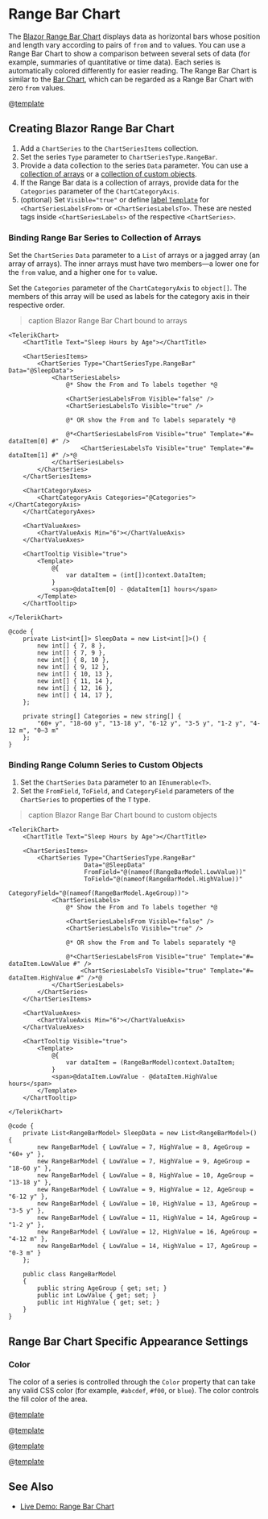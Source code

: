 
# Range Bar Chart

The <a href="https://www.telerik.com/blazor-ui/range-bar-chart" target="_blank">Blazor Range Bar Chart</a> displays data as horizontal bars whose position and length vary according to pairs of `from` and `to` values. You can use a Range Bar Chart to show a comparison between several sets of data (for example, summaries of quantitative or time data). Each series is automatically colored differently for easier reading. The Range Bar Chart is similar to the [Bar Chart](slug:components/chart/types/bar), which can be regarded as a Range Bar Chart with zero `from` values.

@[template](/_contentTemplates/chart/link-to-basics.md#understand-basics-and-databinding-first)

## Creating Blazor Range Bar Chart

1. Add a `ChartSeries` to the `ChartSeriesItems` collection.
2. Set the series `Type` parameter to `ChartSeriesType.RangeBar`.
3. Provide a data collection to the series `Data` parameter. You can use a [collection of arrays](#binding-range-bar-series-to-collection-of-arrays) or a [collection of custom objects](#binding-range-column-series-to-custom-objects).
4. If the Range Bar data is a collection of arrays, provide data for the `Categories` parameter of the `ChartCategoryAxis`.
5. (optional) Set `Visible="true"` or define [label `Template`](slug:components/chart/label-template-format) for `<ChartSeriesLabelsFrom>` or `<ChartSeriesLabelsTo>`. These are nested tags inside `<ChartSeriesLabels>` of the respective `<ChartSeries>`.

### Binding Range Bar Series to Collection of Arrays

Set the `ChartSeries` `Data` parameter to a `List` of arrays or a jagged array (an array of arrays). The inner arrays must have two members—a lower one for the `from` value, and a higher one for `to` value.

Set the `Categories` parameter of the `ChartCategoryAxis` to `object[]`. The members of this array will be used as labels for the category axis in their respective order.

>caption Blazor Range Bar Chart bound to arrays

````RAZOR
<TelerikChart>
    <ChartTitle Text="Sleep Hours by Age"></ChartTitle>

    <ChartSeriesItems>
        <ChartSeries Type="ChartSeriesType.RangeBar" Data="@SleepData">
            <ChartSeriesLabels>
                @* Show the From and To labels together *@

                <ChartSeriesLabelsFrom Visible="false" />
                <ChartSeriesLabelsTo Visible="true" />

                @* OR show the From and To labels separately *@

                @*<ChartSeriesLabelsFrom Visible="true" Template="#= dataItem[0] #" />
                    <ChartSeriesLabelsTo Visible="true" Template="#= dataItem[1] #" />*@
            </ChartSeriesLabels>
        </ChartSeries>
    </ChartSeriesItems>

    <ChartCategoryAxes>
        <ChartCategoryAxis Categories="@Categories"></ChartCategoryAxis>
    </ChartCategoryAxes>

    <ChartValueAxes>
        <ChartValueAxis Min="6"></ChartValueAxis>
    </ChartValueAxes>

    <ChartTooltip Visible="true">
        <Template>
            @{
                var dataItem = (int[])context.DataItem;
            }
            <span>@dataItem[0] - @dataItem[1] hours</span>
        </Template>
    </ChartTooltip>

</TelerikChart>

@code {
    private List<int[]> SleepData = new List<int[]>() {
        new int[] { 7, 8 },
        new int[] { 7, 9 },
        new int[] { 8, 10 },
        new int[] { 9, 12 },
        new int[] { 10, 13 },
        new int[] { 11, 14 },
        new int[] { 12, 16 },
        new int[] { 14, 17 },
    };

    private string[] Categories = new string[] {
        "60+ y", "18-60 y", "13-18 y", "6-12 y", "3-5 y", "1-2 y", "4-12 m", "0–3 m"
    };
}
````

### Binding Range Column Series to Custom Objects

1. Set the `ChartSeries` `Data` parameter to an `IEnumerable<T>`.
1. Set the `FromField`, `ToField`, and `CategoryField` parameters of the `ChartSeries` to properties of the `T` type.

>caption Blazor Range Bar Chart bound to custom objects

````RAZOR
<TelerikChart>
    <ChartTitle Text="Sleep Hours by Age"></ChartTitle>

    <ChartSeriesItems>
        <ChartSeries Type="ChartSeriesType.RangeBar"
                     Data="@SleepData"
                     FromField="@(nameof(RangeBarModel.LowValue))"
                     ToField="@(nameof(RangeBarModel.HighValue))"
                     CategoryField="@(nameof(RangeBarModel.AgeGroup))">
            <ChartSeriesLabels>
                @* Show the From and To labels together *@

                <ChartSeriesLabelsFrom Visible="false" />
                <ChartSeriesLabelsTo Visible="true" />

                @* OR show the From and To labels separately *@

                @*<ChartSeriesLabelsFrom Visible="true" Template="#= dataItem.LowValue #" />
                    <ChartSeriesLabelsTo Visible="true" Template="#= dataItem.HighValue #" />*@
            </ChartSeriesLabels>
        </ChartSeries>
    </ChartSeriesItems>

    <ChartValueAxes>
        <ChartValueAxis Min="6"></ChartValueAxis>
    </ChartValueAxes>

    <ChartTooltip Visible="true">
        <Template>
            @{
                var dataItem = (RangeBarModel)context.DataItem;
            }
            <span>@dataItem.LowValue - @dataItem.HighValue hours</span>
        </Template>
    </ChartTooltip>

</TelerikChart>

@code {
    private List<RangeBarModel> SleepData = new List<RangeBarModel>() {
        new RangeBarModel { LowValue = 7, HighValue = 8, AgeGroup = "60+ y" },
        new RangeBarModel { LowValue = 7, HighValue = 9, AgeGroup = "18-60 y" },
        new RangeBarModel { LowValue = 8, HighValue = 10, AgeGroup = "13-18 y" },
        new RangeBarModel { LowValue = 9, HighValue = 12, AgeGroup = "6-12 y" },
        new RangeBarModel { LowValue = 10, HighValue = 13, AgeGroup = "3-5 y" },
        new RangeBarModel { LowValue = 11, HighValue = 14, AgeGroup = "1-2 y" },
        new RangeBarModel { LowValue = 12, HighValue = 16, AgeGroup = "4-12 m" },
        new RangeBarModel { LowValue = 14, HighValue = 17, AgeGroup = "0-3 m" }
    };

    public class RangeBarModel
    {
        public string AgeGroup { get; set; }
        public int LowValue { get; set; }
        public int HighValue { get; set; }
    }
}
````

## Range Bar Chart Specific Appearance Settings

### Color

The color of a series is controlled through the `Color` property that can take any valid CSS color (for example, `#abcdef`, `#f00`, or `blue`). The color controls the fill color of the area.

@[template](/_contentTemplates/chart/link-to-basics.md#color-field-bar-column)

@[template](/_contentTemplates/chart/link-to-basics.md#gap-and-spacing)

@[template](/_contentTemplates/chart/link-to-basics.md#configurable-nested-chart-settings)

@[template](/_contentTemplates/chart/link-to-basics.md#configurable-nested-chart-settings-categorical)

## See Also

* [Live Demo: Range Bar Chart](https://demos.telerik.com/blazor-ui/chart/range-bar-chart)
